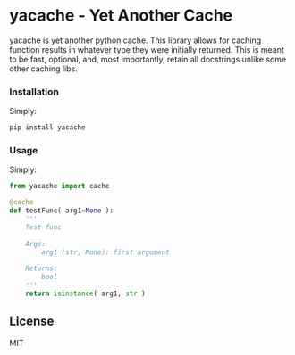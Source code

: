 # yacache - Yet Another Cache

yacache is yet another python cache. This library allows for caching function results in whatever type they were initially returned. This is meant to be fast, optional, and, most importantly, retain all docstrings unlike some other caching libs.

### Installation
 Simply:
```sh
pip install yacache
```

### Usage
Simply:
```py
from yacache import cache

@cache
def testFunc( arg1=None ):
    ''' 
    Test func
    
    Args:
        arg1 (str, None): first argument
    
    Returns:
        bool
    '''
    return isinstance( arg1, str )
```

License
----

MIT
